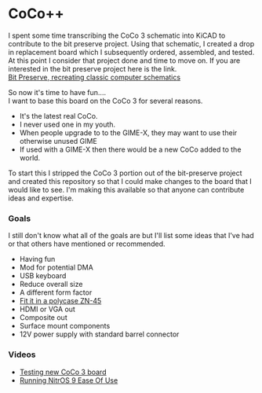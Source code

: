# CoCo++
I spent some time transcribing the CoCo 3 schematic into KiCAD to contribute to the bit preserve project.
Using that schematic, I created a drop in replacement board which I subsequently ordered, assembled, and tested.
At this point I consider that project done and time to move on. If you are interested in the bit preserve
project here is the link.<br>
[Bit Preserve, recreating classic computer schematics](https://github.com/baldengineer/bit-preserve)

So now it's time to have fun....<br>
I want to base this board on the CoCo 3 for several reasons.

- It's the latest real CoCo.
- I never used one in my youth.
- When people upgrade to to the GIME-X, they may want to use their otherwise unused GIME
- If used with a GIME-X then there would be a new CoCo added to the world. 

To start this I stripped the CoCo 3 portion out of the bit-preserve project and
created this repository so that I could make changes to the board that I would like to see. I'm making
this available so that anyone can contribute ideas and expertise.

### Goals
I still don't know what all of the goals are but I'll list some ideas that I've had or that others have mentioned or recommended.
- Having fun
- Mod for potential DMA
- USB keyboard
- Reduce overall size 
- A different form factor
- [Fit it in a polycase ZN-45](https://www.polycase.com/zn-45)
- HDMI or VGA out
- Composite out
- Surface mount components
- 12V power supply with standard barrel connector

### Videos
- [Testing new CoCo 3 board](https://youtu.be/XzGmMZHgejc)
- [Running NitrOS 9 Ease Of Use](https://youtu.be/wSlYcxvCpys)

